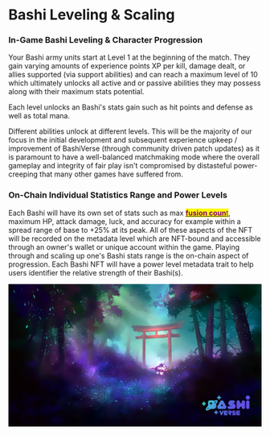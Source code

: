 # Bashi Leveling & Scaling

### In-Game Bashi Leveling & Character Progression

Your Bashi army units start at Level 1 at the beginning of the match. They gain varying amounts of experience points XP per kill, damage dealt, or allies supported (via support abilities) and can reach a maximum level of 10 which ultimately unlocks all active and or passive abilities they may possess along with their maximum stats potential.&#x20;

Each level unlocks an Bashi's stats gain such as hit points and defense as well as total mana.

Different abilities unlock at different levels. This will be the majority of our focus in the initial development and subsequent experience upkeep / improvement of BashiVerse (through community driven patch updates) as it is paramount to have a well-balanced matchmaking mode where the overall gameplay and integrity of fair play isn't compromised by distasteful power-creeping that many other games have suffered from.

### On-Chain Individual Statistics Range and Power Levels

Each Bashi will have its own set of stats such as max [<mark style="color:purple;">**fusion coun**</mark><mark style="color:purple;">t</mark>](../ecossytem/bff-and-bashi-minting.md), maximum HP, attack damage, luck, and accuracy for example within a spread range of base to +25% at its peak. All of these aspects of the NFT will be recorded on the metadata level which are NFT-bound and accessible through an owner's wallet or unique account within the game. Playing through and scaling up one's Bashi stats range is the on-chain aspect of progression. Each Bashi NFT will have a power level metadata trait to help users identifier the relative strength of their Bashi(s).

![](<../.gitbook/assets/BashiForest Loading Screen.jpg>)
